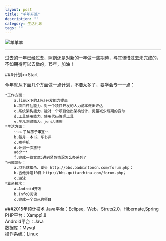 ```yaml
---
layout: post
title: "羊年开篇"
description: ""
category: 生活札记
tags: ""
---
```

![羊羊羊](http://oldmo.github.io/images/2015/yang.jpg)
***  
过去的一年已经过去，照例还是对新的一年做一些期待，与其惋惜过去未完成的，不如期待可以去做的，15年，加油！   

###计划>>Start  

今年就从下面几个方面做一点计划，不要太多了，要学会专一一点：

	*工作方面：
		a.linux下的Java开发能力提高
		b.项目评估能力，对一个项目开发的人力成本做出评估
		c.系统架构能力，能对一个项目做出架构设计，见量减少后期的变动
		d.工具使用能力，使用代码管理工具
		e.单元测试能力，junit使用
	*生活方面：
		~~a.了解房子事宜~~
		b.每月一本书，写书评
		c.戒手机
		d.计划一次旅行
		add***
		f.完成一篇文章:遇到紧急情况怎么办系列？
	*兴趣爱好：
		a.羽毛球扣杀、脚步 http://bbs.badmintoncn.com/forum.php；
		b.吉他弹唱10首 http://bbs.guitarchina.com/forum.php；
		c.游泳
	*业余技术：
		a.Android开发
		b.InfoQ阅读
		c.完成一个自己的项目

###2015年预计技术
Java平台：Eclipse，Web，Struts2.0，Hibernate,Spring  
PHP平台：Xampp1.8  
Android平台：Java  
数据库：Mysql  
操作系统：Linux
